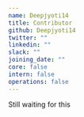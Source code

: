 ```yaml
---
name: Deepjyoti14
title: Contributor
github: Deepjyoti14
twitter: ""
linkedin: ""
slack: ""
joining_date: ""
core: false
intern: false
operations: false
---
```


Still waiting for this
